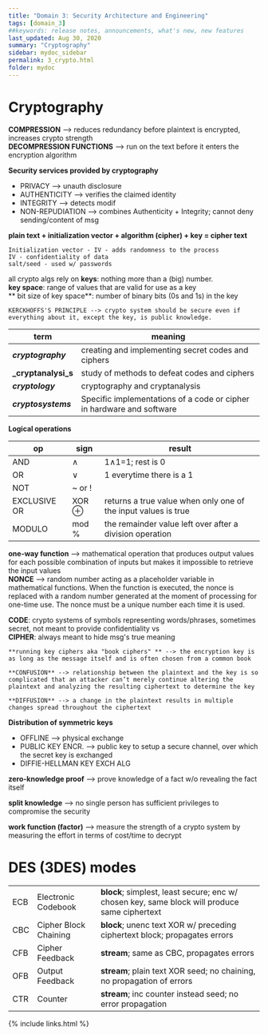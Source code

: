 ```yaml
---
title: "Domain 3: Security Architecture and Engineering"
tags: [domain_3]
##keywords: release notes, announcements, what's new, new features
last_updated: Aug 30, 2020
summary: "Cryptography"
sidebar: mydoc_sidebar
permalink: 3_crypto.html
folder: mydoc
---
```


# Cryptography

**COMPRESSION** --> reduces redundancy before plaintext is encrypted, increases crypto strength \
**DECOMPRESSION FUNCTIONS** --> run on the text before it enters the encryption algorithm

**Security services provided by cryptography**
- PRIVACY --> unauth disclosure
- AUTHENTICITY --> verifies the claimed identity
- INTEGRITY --> detects modif
- NON-REPUDIATION --> combines Authenticity + Integrity; cannot deny sending/content of msg


**plain text + initialization vector + algorithm (cipher) + key = cipher text**
```
Initialization vector - IV - adds randomness to the process
IV - confidentiality of data
salt/seed - used w/ passwords
```

all crypto algs rely on **keys**: nothing more than a (big) number. \
**key space**: range of values that are valid for use as a key \
** bit size of key space**:  number of binary bits (0s and 1s) in the key

```
KERCKHOFFS'S PRINCIPLE --> crypto system should be secure even if everything about it, except the key, is public knowledge.
```

|term|meaning|
|-|-|
|**_cryptography_**|creating and implementing secret codes and ciphers|
|**_cryptanalysi_s**|study of methods to defeat codes and ciphers|
|**_cryptology_**|cryptography and cryptanalysis|
|**_cryptosystems_**|Specific implementations of a code or cipher in hardware and software|

**Logical operations**

|op|sign|result|
|-|-|-|
|AND|∧| 1∧1=1; rest is 0|
|OR|∨| 1 everytime there is a 1|
|NOT|~ or !| |
|EXCLUSIVE OR|XOR ⊕|returns a true value when only one of the input values is true|
|MODULO|mod %| the remainder value left over after a division operation|

**one-way function** --> mathematical operation that produces output values for each possible combination of inputs but makes it impossible to retrieve the input values \
**NONCE** --> random number acting as a placeholder variable in mathematical functions. When the function is executed, the nonce is replaced with a random number generated at the moment of processing for one-time use. The nonce must be a unique number each time it is used.

**CODE**: crypto systems of symbols representing words/phrases, sometimes secret, not meant to provide confidentiality
vs \
**CIPHER**: always meant to hide msg's true meaning

```
**running key ciphers aka "book ciphers" ** --> the encryption key is as long as the message itself and is often chosen from a common book

**CONFUSION** --> relationship between the plaintext and the key is so complicated that an attacker can’t merely continue altering the plaintext and analyzing the resulting ciphertext to determine the key

**DIFFUSION** --> a change in the plaintext results in multiple changes spread throughout the ciphertext

```

**Distribution of symmetric keys**
- OFFLINE --> physical exchange
- PUBLIC KEY ENCR. --> public key to setup a secure channel, over which the secret key is exchanged
- DIFFIE-HELLMAN KEY EXCH ALG

**zero-knowledge proof** --> prove knowledge of a fact w/o revealing the fact itself

**split knowledge** --> no single person has sufficient privileges to compromise the security

**work function (factor)** --> measure the strength of a crypto system by measuring the effort in terms of cost/time to decrypt


# DES (3DES) modes

||||
|-|-|-|
|ECB|Electronic Codebook|**block**; simplest, least secure; enc w/ chosen key, same block will produce same ciphertext|
|CBC|Cipher Block Chaining|**block**; unenc text XOR w/ preceding ciphertext block; propagates errors|
|CFB|Cipher Feedback|**stream**; same as CBC, propagates errors|
|OFB|Output Feedback|**stream**; plain text XOR seed; no chaining, no propagation of errors|
|CTR|Counter|**stream**; inc counter instead seed; no error propagation|


{% include links.html %}
